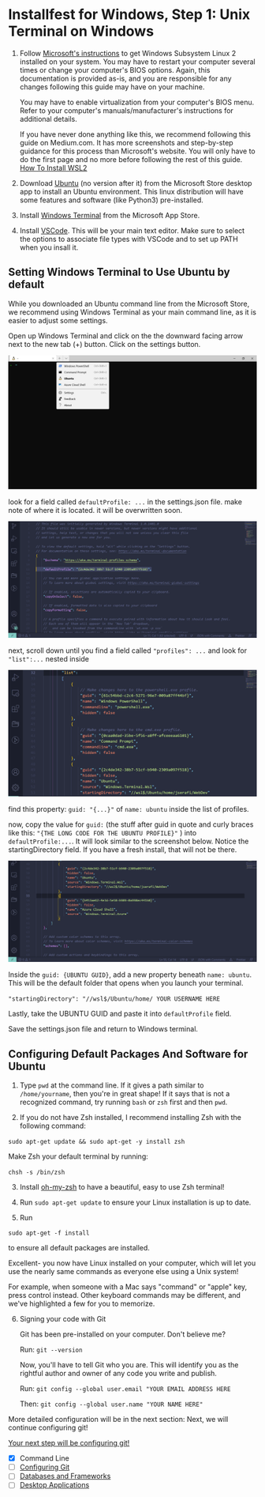 # Installfest for Windows, Step 1: Unix Terminal on Windows

1. Follow [Microsoft's instructions](https://docs.microsoft.com/en-us/windows/wsl/install-win10#manual-installation-steps) to get Windows Subsystem Linux 2 installed on your system. You may have to restart your computer several times or change your computer's BIOS options. Again, this documentation is provided as-is, and you are responsible for any changes following this guide may have on your machine. 

    You may have to enable virtualization from your computer's BIOS menu. Refer to your computer's manuals/manufacturer's instructions for additional details.

    If you have never done anything like this, we recommend following this guide on Medium.com. It has more screenshots and step-by-step guidance for this process than Microsoft's website. You will only have to do the first page and no more before following the rest of this guide. [How To Install WSL2](https://medium.com/swlh/how-to-install-the-windows-subsystem-for-linux-2-wsl2-779b9fd2cadc)

2. Download [Ubuntu](https://www.microsoft.com/en-us/p/ubuntu/9nblggh4msv6#activetab=pivot:overviewtab) (no version after it) from the Microsoft Store desktop app to install an Ubuntu environment. This linux distribution will have some features and software (like Python3) pre-installed.

4. Install [Windows Terminal](https://www.microsoft.com/en-us/p/windows-terminal/9n0dx20hk701?activetab=pivot:overviewtab) from the Microsoft App Store.

5. Install [VSCode](https://code.visualstudio.com/). This will be your main text editor. Make sure to select the options to associate file types with VSCode and to set up PATH when you insall it.

## Setting Windows Terminal to Use Ubuntu by default

While you downloaded an Ubuntu command line from the Microsoft Store, we recommend using Windows Terminal as your main command line, as it is easier to adjust some settings.

Open up Windows Terminal and click on the the downward facing arrow next to the new tab (+) button. Click on the settings button.

![Windows Terminal](img/terminal01.png)


look for a field called `defaultProfile: ...` in the settings.json file. make note of where it is located. it will be overwritten soon.

![The Default Profile](img/terminal02.png)

next, scroll down until you find a field called `"profiles": ...` and look for `"list":...` nested inside

![list of profiles](img/settingsjson_list.png)

find this property: `guid: "{...}"` of `name: ubuntu` inside the list of profiles. 

now, copy the value for `guid:` (the stuff after guid in quote and curly braces like this: `"{THE LONG CODE FOR THE UBUNTU PROFILE}"` ) into `defaultProfile:...`. It will look similar to the screenshot below. Notice the startingDirectory field. If you have a fresh install, that will not be there. 

![The Ubuntu Profile](img/terminal03.png)

Inside the `guid: {UBUNTU GUID}`, add a new property beneath `name: ubuntu`. This will be the default folder that opens when you launch your terminal.

`"startingDirectory": "//wsl$/Ubuntu/home/ YOUR USERNAME HERE `

Lastly, take the UBUNTU GUID and paste it into `defaultProfile` field.

Save the settings.json file and return to Windows terminal.

## Configuring Default Packages And Software for Ubuntu

1. Type `pwd` at the command line. If it gives a path similar to `/home/yourname`, then you're in great shape! If it says that is not a recognized command, try running `bash` or `zsh` first and then `pwd`. 

2. If you do not have Zsh installed, I recommend installing Zsh with the following command:

`sudo apt-get update && sudo apt-get -y install zsh`

Make Zsh your default terminal by running:

`chsh -s /bin/zsh`

3. Install [oh-my-zsh](https://ohmyz.sh/) to have a beautiful, easy to use Zsh terminal!

4. Run `sudo apt-get update` to ensure your Linux installation is up to date.

5. Run
```
sudo apt-get -f install
```
to ensure all default packages are installed.

Excellent- you now have Linux installed on your computer, which will let you use the nearly same commands as everyone else using a Unix system!

For example, when someone with a Mac says "command" or "apple" key, press control instead. Other keyboard commands may be different, and we've highlighted a few for you to memorize.

6. Signing your code with Git

    Git has been pre-installed on your computer. Don't believe me?

    Run: `git --version`

    Now, you'll have to tell Git who you are. This will identify you as the rightful author and owner of any code you write and publish.

    Run: `git config --global user.email "YOUR EMAIL ADDRESS HERE` 

    Then: `git config --global user.name "YOUR NAME HERE"`

More detailed configuration will be in the next section: Next, we will continue configuring git!

[Your next step will be configuring git!](git-configuration.md)

* [x] Command Line
* [ ] [Configuring Git](git-configuration.md)
* [ ] [Databases and Frameworks](dbs-languages-frameworks.md)
* [ ] [Desktop Applications](desktop-applications.md)
